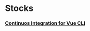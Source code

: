 # Stocks

### [Continuos Integration for Vue CLI](https://github.com/bezlla/Stocks/tree/master/.github/workflows)

